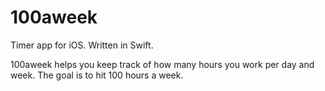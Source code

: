# 100aweek
Timer app for iOS. Written in Swift.

100aweek helps you keep track of how many hours you work per day and week. The goal is to hit 100 hours a week.
